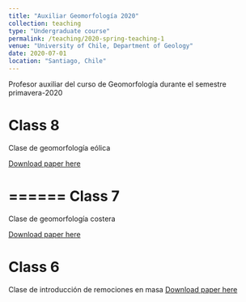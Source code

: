 ```yaml
---
title: "Auxiliar Geomorfología 2020"
collection: teaching
type: "Undergraduate course"
permalink: /teaching/2020-spring-teaching-1
venue: "University of Chile, Department of Geology"
date: 2020-07-01
location: "Santiago, Chile"
---
```


Profesor auxiliar del curso de Geomorfología durante el semestre primavera-2020

Class 8
======

Clase de geomorfología eólica

[Download paper here](http://manuelgeologo.github.io/files/Auxiliar_8.pdf)

======
Class 7
======
Clase de geomorfología costera

[Download paper here](http://manuelgeologo.github.io/files/Auxiliar_7.pdf)

Class 6
======

Clase de introducción de remociones en masa
[Download paper here](http://manuelgeologo.github.io/files/Auxiliar_6.pdf)

